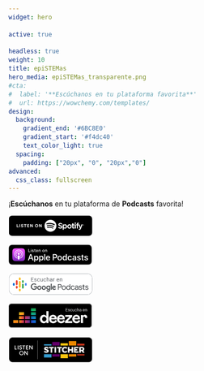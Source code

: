 ```yaml
---
widget: hero

active: true

headless: true
weight: 10
title: epiSTEMas
hero_media: epiSTEMas_transparente.png
#cta:
#  label: '**Escúchanos en tu plataforma favorita**'
#  url: https://wowchemy.com/templates/
design:
  background:
    gradient_end: '#6BC8E0'
    gradient_start: '#f4dc40'
    text_color_light: true
  spacing:
    padding: ["20px", "0", "20px","0"]
advanced:
  css_class: fullscreen
---
```


¡**Escúchanos** en tu plataforma de **Podcasts** favorita! 

[![Escucha en Spotify](esSpotify.png)](https://open.spotify.com/show/6lflzlFqQRKjaKiXojsQGV?si=ahBGeLOeSGO89CG2NtGiNA) 

[![Escucha en Apple Podcasts](esApple.png)](https://podcasts.apple.com/us/podcast/epistemas/id1569396615) 

[![Escucha en Google Podcasts](esGoogle.png)](https://bit.ly/3vyB2ve) 

[![Escucha en Deezer](esDeezer.png)](https://deezer.page.link/in4ZPPKEhYQss6YG7) 

[![Escucha en Stitcher](esStitcher.png)](https://www.stitcher.com/podcast/epistemas) 
